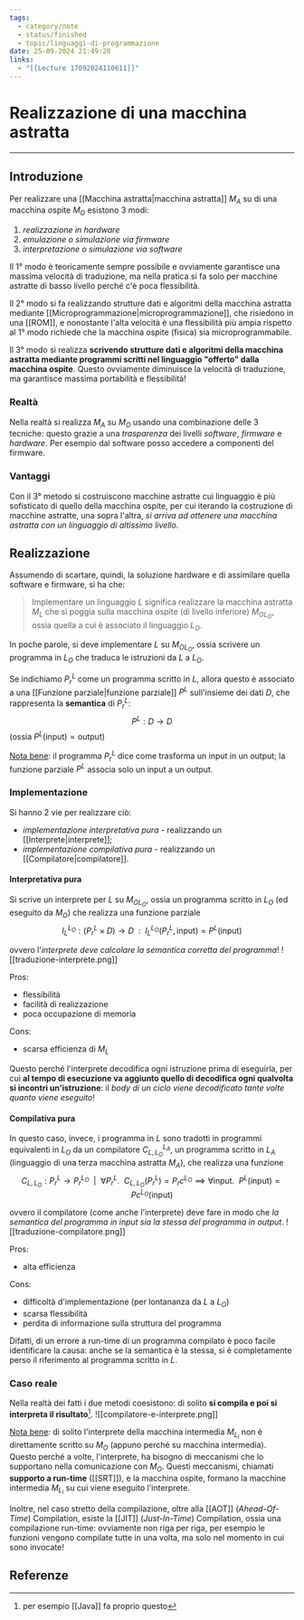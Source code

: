 ```yaml
---
tags:
  - category/note
  - status/finished
  - topic/linguaggi-di-programmazione
date: 25-09-2024 21:49:28
links:
  - "[[Lecture 17092024110611]]"
---
```

# Realizzazione di una macchina astratta
---
## Introduzione
Per realizzare una [[Macchina astratta|macchina astratta]] $M_{A}$ su di una macchina ospite $M_{O}$ esistono 3 modi:
1. _realizzazione in hardware_
2. _emulazione o simulazione via firmware_
3. _interpretazione o simulazione via software_

Il 1° modo è teoricamente sempre possibile e ovviamente garantisce una massima velocità di traduzione, ma nella pratica si fa solo per macchine astratte di basso livello perché c'è poca flessibilità.

Il 2° modo si fa realizzando strutture dati e algoritmi della macchina astratta mediante [[Microprogrammazione|microprogrammazione]], che risiedono in una [[ROM]], e nonostante l'alta velocità è una flessibilità più ampia rispetto al 1° modo richiede che la macchina ospite (fisica) sia microprogrammabile.

Il 3° modo si realizza **scrivendo strutture dati e algoritmi della macchina astratta mediante programmi scritti nel linguaggio "offerto" dalla macchina ospite**. Questo ovviamente diminuisce la velocità di traduzione, ma garantisce massima portabilità e flessibilità!

### Realtà
Nella realtà si realizza $M_{A}$ su $M_{O}$ usando una combinazione delle 3 tecniche: questo grazie a una _trasparenza_ dei livelli _software_, _firmware_ e _hardware_. Per esempio dal software posso accedere a componenti del firmware.

### Vantaggi
Con il 3° metodo si costruiscono macchine astratte cui linguaggio è più sofisticato di quello della macchina ospite, per cui iterando la costruzione di macchine astratte, una sopra l'altra, _si arriva ad ottenere una macchina astratta con un linguaggio di altissimo livello_.

## Realizzazione
Assumendo di scartare, quindi, la soluzione hardware e di assimilare quella software e firmware, si ha che:
> Implementare un linguaggio $L$ significa realizzare la macchina astratta $M_{L}$ che si poggia sulla macchina ospite (di livello inferiore) ${M_{O}}_{L_{O}}$, ossia quella a cui è associato il linguaggio $L_{O}$.

In poche parole, si deve implementare $L$ su ${M_{O}}_{L_{O}}$, ossia scrivere un programma in $L_{O}$ che traduca le istruzioni da $L$ a $L_{O}$.

Se indichiamo ${P_{r}}^{L}$ come un programma scritto in $L$, allora questo è associato a una [[Funzione parziale|funzione parziale]] $P^{L}$ sull'insieme dei dati $D$, che rappresenta la **semantica** di ${P_{r}}^{L}$: $$P^{L}: D \to D$$
(ossia $P^{L}(\text{input}) = \text{output}$)

<u>Nota bene</u>: il programma ${P_{r}}^{L}$ dice come trasforma un input in un output; la funzione parziale $P^{L}$ associa solo un input a un output.

### Implementazione
Si hanno 2 vie per realizzare ciò:
- _implementazione interpretativa pura_ - realizzando un [[Interprete|interprete]];
- _implementazione compilativa pura_ - realizzando un [[Compilatore|compilatore]].

#### Interpretativa pura
Si scrive un interprete per $L$ su ${M_{O}}_{L_{O}}$, ossia un programma scritto in $L_{O}$ (ed eseguito da $M_{O}$) che realizza una funzione parziale
$$I_{L}^{L_{O}} : (P_{r}^{L} \times D) \to D \ \ : \ \ I_{L}^{L_{O}}(P_{r}^{L}, \text{input}) = P^{L}(\text{input})$$

ovvero l'_interprete deve calcolare la semantica corretta del programma_!
![[traduzione-interprete.png]]

Pros:
- flessibilità
- facilità di realizzazione
- poca occupazione di memoria

Cons:
- scarsa efficienza di $M_{L}$

Questo perché l'interprete decodifica ogni istruzione prima di eseguirla, per cui **al tempo di esecuzione va aggiunto quello di decodifica ogni qualvolta si incontri un'istruzione**: il _body di un ciclo viene decodificato tante volte quanto viene eseguito_!

#### Compilativa pura
In questo caso, invece, i programma in $L$ sono tradotti in programmi equivalenti in $L_{O}$ da un compilatore ${C_{L, L_{O}}}^{L_{A}}$, un programma scritto in $L_{A}$ (linguaggio di una terza macchina astratta $M_{A}$), che realizza una funzione
$$C_{L,L_{O}}: {P_{r}}^{L} \to {P_{r}}^{L_{O}} \ \ | \ \ \forall {P_{r}}^{L}. \ \ C_{L,L_{O}}({P_{r}}^{L})={{P_{r}}c}^{L_{O}} \implies \forall \text{input}. \ \ P^{L}(\text{input}) = Pc^{L_{O}}(\text{input})$$

ovvero il compilatore (come anche l'interprete) deve fare in modo che _la semantica del programma in input sia la stessa del programma in output_.
![[traduzione-compilatore.png]]

Pros:
- alta efficienza

Cons:
- difficoltà d'implementazione (per lontananza da $L$ a $L_{O}$)
- scarsa flessibilità
- perdita di informazione sulla struttura del programma

Difatti, di un errore a run-time di un programma compilato è poco facile identificare la causa: anche se la semantica è la stessa, si è completamente perso il riferimento al programma scritto in $L$.

### Caso reale
Nella realtà dei fatti i due metodi coesistono: di solito **si compila e poi si interpreta il risultato**[^1].
![[compilatore-e-interprete.png]]

<u>Nota bene</u>: di solito l'interprete della macchina intermedia $M_{L_{i}}$ non è direttamente scritto su $M_{O}$ (appuno perché su macchina intermedia). Questo perché a volte, l'interprete, ha bisogno di meccanismi che lo supportano nella comunicazione con $M_{O}$. Questi meccanismi, chiamati **supporto a run-time** ([[SRT]]), e la macchina ospite, formano la macchine intermedia $M_{L_{i}}$ su cui viene eseguito l'interprete.

Inoltre, nel caso stretto della compilazione, oltre alla [[AOT]] (_Ahead-Of-Time_) Compilation, esiste la [[JIT]] (_Just-In-Time_) Compilation, ossia una compilazione run-time: ovviamente non riga per riga, per esempio le funzioni vengono compilate tutte in una volta, ma solo nel momento in cui sono invocate!

## Referenze
[^1]: per esempio [[Java]] fa proprio questo